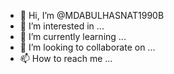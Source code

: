 - 👋 Hi, I’m @MDABULHASNAT1990B
- 👀 I’m interested in ...
- 🌱 I’m currently learning ...
- 💞️ I’m looking to collaborate on ...
- 📫 How to reach me ...

<!---
MDABULHASNAT1990B/MDABULHASNAT1990B is a ✨ special ✨ repository because its `README.md` (this file) appears on your GitHub profile.
You can click the Preview link to take a look at your changes.
--->
